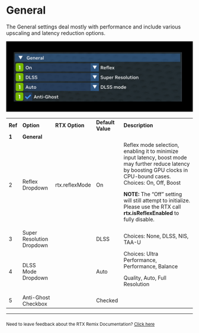 # General

The General settings deal mostly with performance and include various upscaling and latency reduction options.


![General](../data/images/rtxremix_031.png)


<table>
  <tr>
   <td><strong>Ref</strong>
   </td>
   <td><strong>Option</strong>
   </td>
   <td><strong>RTX Option</strong>
   </td>
   <td><strong>Default Value</strong>
   </td>
   <td><strong>Description</strong>
   </td>
  </tr>
  <tr>
   <td><strong>1</strong>
   </td>
   <td colspan="3" ><strong>General</strong>
   </td>
   <td><!--- Needs Description --->
   </td>
  </tr>
  <tr>
   <td>2
   </td>
   <td>Reflex Dropdown
   </td>
   <td>rtx.reflexMode
   </td>
   <td>On
   </td>
   <td>Reflex mode selection, enabling it to minimize input latency, boost mode may further reduce latency by boosting GPU clocks in CPU-bound cases.  Choices: On, Off, Boost
<p>
<strong>NOTE:</strong> The “Off” setting will still attempt to initialize.  Please use the RTX call <strong>rtx.isReflexEnabled</strong> to fully disable.
   </td>
  </tr>
  <tr>
   <td>3
   </td>
   <td>Super Resolution Dropdown
   </td>
   <td><!--- Needs Description --->
   </td>
   <td>DLSS
   </td>
   <td>Choices: None, DLSS, NIS, TAA-U
   </td>
  </tr>
  <tr>
   <td>4
   </td>
   <td>DLSS Mode Dropdown
   </td>
   <td><!--- Needs Description --->
   </td>
   <td>Auto
   </td>
   <td>Choices: Ultra Performance, Performance, Balance
<p>
Quality, Auto, Full Resolution
   </td>
  </tr>
  <tr>
   <td>5
   </td>
   <td>Anti-Ghost Checkbox
   </td>
   <td><!--- Needs Description --->
   </td>
   <td>Checked
   </td>
   <td><!--- Needs Description --->
   </td>
  </tr>
</table>

***
<sub> Need to leave feedback about the RTX Remix Documentation?  [Click here](https://docs.google.com/forms/d/1vym6SgptS4QJvp6ZKTN8Mu9yfd5yQc76B3KHIl-n4DQ/prefill) <sub>